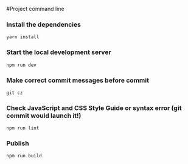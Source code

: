 #Project command line

### Install the dependencies

```
yarn install
```

### Start the local development server

```
npm run dev
```

### Make correct commit messages before commit

```
git cz
```

### Check JavaScript and CSS Style Guide or syntax error (git commit would launch it!)

```
npm run lint

```

### Publish

```
npm run build
```
